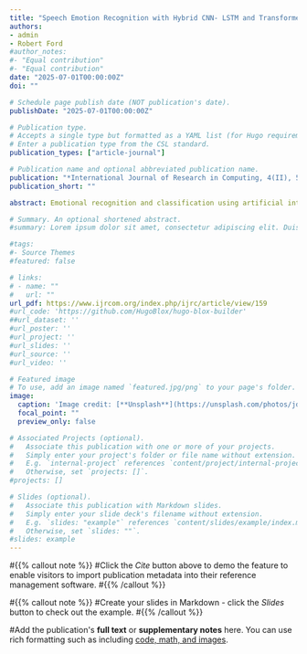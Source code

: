 ```yaml
---
title: "Speech Emotion Recognition with Hybrid CNN- LSTM and Transformers Models: Evaluating the Hybrid Model Using Grad-CAM"
authors:
- admin
- Robert Ford
#author_notes:
#- "Equal contribution"
#- "Equal contribution"
date: "2025-07-01T00:00:00Z"
doi: ""

# Schedule page publish date (NOT publication's date).
publishDate: "2025-07-01T00:00:00Z"

# Publication type.
# Accepts a single type but formatted as a YAML list (for Hugo requirements).
# Enter a publication type from the CSL standard.
publication_types: ["article-journal"]

# Publication name and optional abbreviated publication name.
publication: "*International Journal of Research in Computing, 4(II), 56–66*"
publication_short: ""

abstract: Emotional recognition and classification using artificial intelligence (AI) techniques play a crucial role in human-computer interaction (HCI). It enables the prediction of human emotions from audio signals with broad applications in psychology, medicine, education, entertainment, etc. This research focused on speech-emotion recognition (SER) by employing classification methods and transformer models using the Toronto Emotional Speech Set (TESS). Initially, acoustic features were extracted using different feature extraction techniques, including chroma, Mel-scaled spectrogram, contrast features, and Mel Frequency Cepstral Coefficients (MFCCs) from the audio dataset. Then, this study employed a Convolutional Neural Network (CNN), Long Short-Term Memory (LSTM), and a hybrid CNN-LSTM model to classify emotions. To compare the performance of these models, classical image transformer models such as ViT (Visual Image Transformer) and BEiT (Bidirectional Encoder Representation of Images) were employed on the Mel-spectograms derived from the same dataset. Evaluation metrics such as accuracy, precision, recall, and F1-score were calculated for each of these models to ensure a comprehensive performance comparison. According to the results, the hybrid model performed better than other models by achieving an accuracy of 99.01%, while the CNN, LSTM, ViT, and BEiT models demonstrated accuracies of 95.37%, 98.57%, 98%, and 98.3%, respectively. To interpret the output of this hybrid model and to provide visual explanations of its predictions, the Grad-CAM (Gradient-weighted Class Activation Mappings) was obtained. This technique reduced the black-box character of deep models, making them more reliable to use in clinical and other delicate contexts. In conclusion, the hybrid CNN-LSTM model showed strong performance in audio-based emotion classification. 

# Summary. An optional shortened abstract.
#summary: Lorem ipsum dolor sit amet, consectetur adipiscing elit. Duis posuere tellus ac convallis placerat. Proin tincidunt magna sed ex sollicitudin condimentum.

#tags:
#- Source Themes
#featured: false

# links:
# - name: ""
#   url: ""
url_pdf: https://www.ijrcom.org/index.php/ijrc/article/view/159
#url_code: 'https://github.com/HugoBlox/hugo-blox-builder'
##url_dataset: ''
#url_poster: ''
#url_project: ''
#url_slides: ''
#url_source: ''
#url_video: ''

# Featured image
# To use, add an image named `featured.jpg/png` to your page's folder. 
image:
  caption: 'Image credit: [**Unsplash**](https://unsplash.com/photos/jdD8gXaTZsc)'
  focal_point: ""
  preview_only: false

# Associated Projects (optional).
#   Associate this publication with one or more of your projects.
#   Simply enter your project's folder or file name without extension.
#   E.g. `internal-project` references `content/project/internal-project/index.md`.
#   Otherwise, set `projects: []`.
#projects: []

# Slides (optional).
#   Associate this publication with Markdown slides.
#   Simply enter your slide deck's filename without extension.
#   E.g. `slides: "example"` references `content/slides/example/index.md`.
#   Otherwise, set `slides: ""`.
#slides: example
---
```


#{{% callout note %}}
#Click the *Cite* button above to demo the feature to enable visitors to import publication metadata into their reference management software.
#{{% /callout %}}

#{{% callout note %}}
#Create your slides in Markdown - click the *Slides* button to check out the example.
#{{% /callout %}}

#Add the publication's **full text** or **supplementary notes** here. You can use rich formatting such as including [code, math, and images](https://docs.hugoblox.com/content/writing-markdown-latex/).
